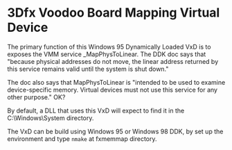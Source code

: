 3Dfx Voodoo Board Mapping Virtual Device
========================================

The primary function of this Windows 95 Dynamically Loaded VxD
is to exposes the VMM service _MapPhysToLinear. The DDK doc says that
"because physical addresses do not move, the linear address returned by
this service remains valid until the system is shut down."

The doc also says that MapPhysToLinear is "intended to be used to
examine device-specific memory. Virtual devices must not use this service
for any other purpose." OK?

By default, a DLL that uses this VxD will expect to find it in the
C:\Windows\System directory.

The VxD can be build using Windows 95 or Windows 98 DDK, by set up
the environment and type `nmake` at fxmemmap directory.
